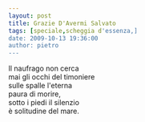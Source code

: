 ```yaml
---
layout: post
title: Grazie D'Avermi Salvato
tags: [speciale,scheggia d'essenza,]
date: 2009-10-13 19:36:00
author: pietro
---
```

Il naufrago non cerca<br/>mai gli occhi del timoniere<br/>sulle spalle l'eterna<br/>paura di morire,<br/>sotto i piedi il silenzio<br/>è solitudine del mare.
